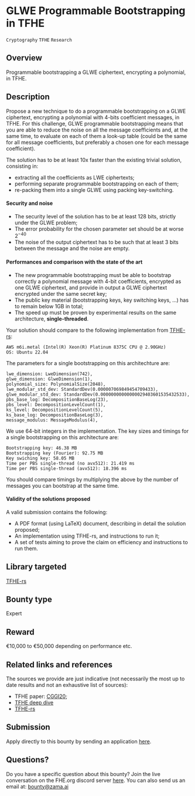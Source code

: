 # GLWE Programmable Bootstrapping in TFHE
`Cryptography` `TFHE` `Research`

## Overview
Programmable bootstrapping a GLWE ciphertext, encrypting a polynomial, in TFHE.

## Description
Propose a new technique to do a programmable bootstrapping on a GLWE ciphertext, encrypting a polynomial with 4-bits coefficient messages, in TFHE.
For this challenge, GLWE programmable bootstrapping means that you are able to reduce the noise on all the message coefficients and, at the same time, to evaluate on each of them a look-up table (could be the same for all message coefficients, but preferably a chosen one for each message coefficient).

The solution has to be at least 10x faster than the existing trivial solution, consisting in:
 * extracting all the coefficients as LWE ciphertexts; 
 * performing separate programmable bootstrapping on each of them;
 * re-packing them into a single GLWE using packing key-switching.

#### Security and noise
 * The security level of the solution has to be at least 128 bits, strictly under the GLWE problem;
 * The error probability for the chosen parameter set should be at worse $2^{-40}$
 * The noise of the output ciphertext has to be such that at least 3 bits between the message and the noise are empty.

#### Performances and comparison with the state of the art
 * The new programmable bootstrapping must be able to bootstrap correctly a polynomial message with 4-bit coefficients, encrypted as one GLWE ciphertext, and provide in output a GLWE ciphertext encrypted under the same secret key;
 * The public key material (bootstrapping keys, key switching keys, ...) has to remain below 1GB in total;
 * The speed up must be proven by experimental results on the same architecture, **single-threaded**.

Your solution should compare to the following implementation from [TFHE-rs](https://github.com/zama-ai/tfhe-rs):
```
AWS m6i.metal (Intel(R) Xeon(R) Platinum 8375C CPU @ 2.90GHz)
OS: Ubuntu 22.04
```
The parameters for a single bootstrapping on this architechture are:
```
lwe_dimension: LweDimension(742),
glwe_dimension: GlweDimension(1),
polynomial_size: PolynomialSize(2048),
lwe_modular_std_dev: StandardDev(0.000007069849454709433),
glwe_modular_std_dev: StandardDev(0.00000000000000029403601535432533),
pbs_base_log: DecompositionBaseLog(23),
pbs_level: DecompositionLevelCount(1),
ks_level: DecompositionLevelCount(5),
ks_base_log: DecompositionBaseLog(3),
message_modulus: MessageModulus(4),
```

We use 64-bit integers in the implementation.
The key sizes and timings for a single bootstrapping on this architecture are:
```
Bootstrapping key: 46.38 MB
Bootstrapping key (Fourier): 92.75 MB
Key swiching key: 58.05 MB
Time per PBS single-thread (no avx512): 21.419 ms
Time per PBS single-thread (avx512): 18.396 ms
```
You should compare timings by multiplying the above by the number of messages you can bootstrap at the same time.

#### Validity of the solutions proposed 
A valid submission contains the following:
 * A PDF format (using LaTeX) document, describing in detail the solution proposed;
 * An implementation using TFHE-rs, and instructions to run it; 
 * A set of tests aiming to prove the claim on efficiency and instructions to run them.

## Library targeted
[TFHE-rs](https://github.com/zama-ai/tfhe-rs)

## Bounty type 
Expert

## Reward
€10,000 to €50,000 depending on performance etc.

## Related links and references
The sources we provide are just indicative (not necessarily the most up to date results and not an exhaustive list of sources):
- TFHE paper: [CGGI20](https://eprint.iacr.org/2018/421);
- [TFHE deep dive](https://www.zama.ai/post/tfhe-deep-dive-part-1)
- [TFHE-rs](https://github.com/zama-ai/tfhe-rs)

## Submission
Apply directly to this bounty by sending an application [here](https://zama.ai/bounty-program-application).

## Questions?
Do you have a specific question about this bounty? Join the live conversation on the FHE.org discord server [here](https://discord.fhe.org). You can also send us an email at: bounty@zama.ai
